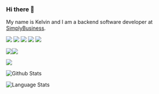 ### Hi there 👋

<!--
**kks110/kks110** is a ✨ _special_ ✨ repository because its `README.md` (this file) appears on your GitHub profile.

Here are some ideas to get you started:

- 🔭 I’m currently working on ...
- 🌱 I’m currently learning ...
- 👯 I’m looking to collaborate on ...
- 🤔 I’m looking for help with ...
- 💬 Ask me about ...
- 📫 How to reach me: ...
- 😄 Pronouns: ...
- ⚡ Fun fact: ...
-->

My name is Kelvin and I am a backend software developer at [SimplyBusiness](www.simplybusiness.co.uk).



![](https://img.shields.io/badge/ruby-%23CC342D.svg?&style=for-the-badge&logo=ruby&logoColor=white) ![](https://img.shields.io/badge/python%20-%2314354C.svg?&style=for-the-badge&logo=python&logoColor=white) ![](https://img.shields.io/badge/C%23%20-%23239120.svg?&style=for-the-badge&logo=c-sharp&logoColor=white) ![](https://img.shields.io/badge/rust-%23000000.svg?&style=for-the-badge&logo=rust&logoColor=white) ![](https://img.shields.io/badge/javascript%20-%23323330.svg?&style=for-the-badge&logo=javascript&logoColor=%23F7DF1E)

![](https://img.shields.io/badge/rails%20-%23CC0000.svg?&style=for-the-badge&logo=ruby-on-rails&logoColor=white)![](https://img.shields.io/badge/react%20-%2320232a.svg?&style=for-the-badge&logo=react&logoColor=%2361DAFB)

[![](https://img.shields.io/badge/linkedin%20-%230077B5.svg?&style=for-the-badge&logo=linkedin&logoColor=white)](https://www.linkedin.com/in/kelvin-samuel-0910b92a/)

![Github Stats](https://github-readme-stats.vercel.app/api?username=kks110&count_private=true&show_icons=true&include_all_commits=true)

![Language Stats](https://github-readme-stats.vercel.app/api/top-langs/?username=kks110&langs_count=6&hide=html)
